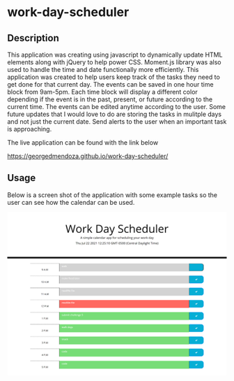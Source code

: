 # work-day-scheduler

## Description
This application was creating using javascript to dynamically update HTML elements along with jQuery to help power CSS. Moment.js library was also used to handle the time and date functionally more efficiently. This application was created to help users keep track of the tasks they need to get done for that current day. The events can be saved in one hour time block from 9am-5pm. Each time block will display a different color depending if the event is in the past, present, or future according to the current time. The events can be edited anytime according to the user. Some future updates that I would love to do are storing the tasks in mulitple days and not just the current date. Send alerts to the user when an important task is approaching.

The live application can be found with the link below

https://georgedmendoza.github.io/work-day-scheduler/

## Usage

Below is a screen shot of the application with some example tasks so the user can see how the calendar can be used.

![screenshot](assets/images/screenshot.png)

